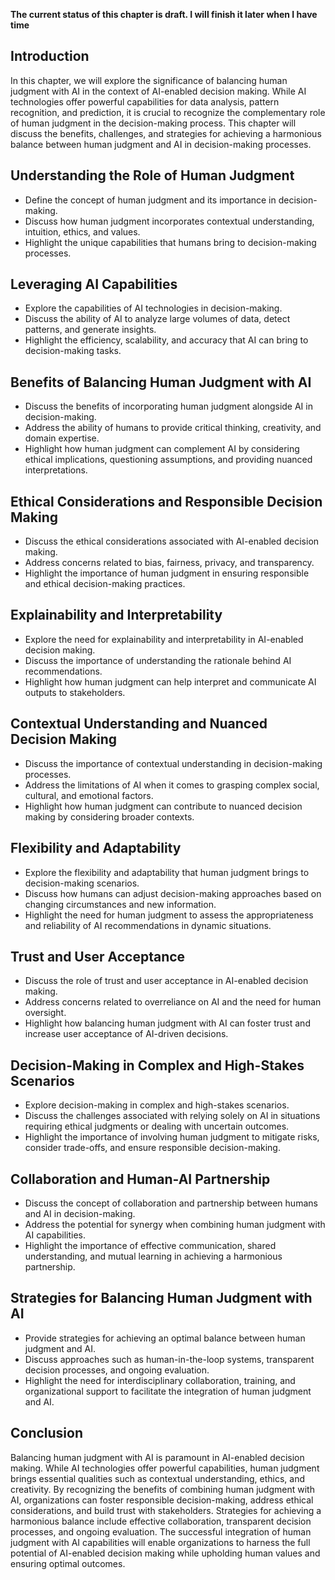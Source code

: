 **The current status of this chapter is draft. I will finish it later when I have time**

Introduction
------------

In this chapter, we will explore the significance of balancing human judgment with AI in the context of AI-enabled decision making. While AI technologies offer powerful capabilities for data analysis, pattern recognition, and prediction, it is crucial to recognize the complementary role of human judgment in the decision-making process. This chapter will discuss the benefits, challenges, and strategies for achieving a harmonious balance between human judgment and AI in decision-making processes.

Understanding the Role of Human Judgment
----------------------------------------

* Define the concept of human judgment and its importance in decision-making.
* Discuss how human judgment incorporates contextual understanding, intuition, ethics, and values.
* Highlight the unique capabilities that humans bring to decision-making processes.

Leveraging AI Capabilities
--------------------------

* Explore the capabilities of AI technologies in decision-making.
* Discuss the ability of AI to analyze large volumes of data, detect patterns, and generate insights.
* Highlight the efficiency, scalability, and accuracy that AI can bring to decision-making tasks.

Benefits of Balancing Human Judgment with AI
--------------------------------------------

* Discuss the benefits of incorporating human judgment alongside AI in decision-making.
* Address the ability of humans to provide critical thinking, creativity, and domain expertise.
* Highlight how human judgment can complement AI by considering ethical implications, questioning assumptions, and providing nuanced interpretations.

Ethical Considerations and Responsible Decision Making
------------------------------------------------------

* Discuss the ethical considerations associated with AI-enabled decision making.
* Address concerns related to bias, fairness, privacy, and transparency.
* Highlight the importance of human judgment in ensuring responsible and ethical decision-making practices.

Explainability and Interpretability
-----------------------------------

* Explore the need for explainability and interpretability in AI-enabled decision making.
* Discuss the importance of understanding the rationale behind AI recommendations.
* Highlight how human judgment can help interpret and communicate AI outputs to stakeholders.

Contextual Understanding and Nuanced Decision Making
----------------------------------------------------

* Discuss the importance of contextual understanding in decision-making processes.
* Address the limitations of AI when it comes to grasping complex social, cultural, and emotional factors.
* Highlight how human judgment can contribute to nuanced decision making by considering broader contexts.

Flexibility and Adaptability
----------------------------

* Explore the flexibility and adaptability that human judgment brings to decision-making scenarios.
* Discuss how humans can adjust decision-making approaches based on changing circumstances and new information.
* Highlight the need for human judgment to assess the appropriateness and reliability of AI recommendations in dynamic situations.

Trust and User Acceptance
-------------------------

* Discuss the role of trust and user acceptance in AI-enabled decision making.
* Address concerns related to overreliance on AI and the need for human oversight.
* Highlight how balancing human judgment with AI can foster trust and increase user acceptance of AI-driven decisions.

Decision-Making in Complex and High-Stakes Scenarios
----------------------------------------------------

* Explore decision-making in complex and high-stakes scenarios.
* Discuss the challenges associated with relying solely on AI in situations requiring ethical judgments or dealing with uncertain outcomes.
* Highlight the importance of involving human judgment to mitigate risks, consider trade-offs, and ensure responsible decision-making.

Collaboration and Human-AI Partnership
--------------------------------------

* Discuss the concept of collaboration and partnership between humans and AI in decision-making.
* Address the potential for synergy when combining human judgment with AI capabilities.
* Highlight the importance of effective communication, shared understanding, and mutual learning in achieving a harmonious partnership.

Strategies for Balancing Human Judgment with AI
-----------------------------------------------

* Provide strategies for achieving an optimal balance between human judgment and AI.
* Discuss approaches such as human-in-the-loop systems, transparent decision processes, and ongoing evaluation.
* Highlight the need for interdisciplinary collaboration, training, and organizational support to facilitate the integration of human judgment and AI.

Conclusion
----------

Balancing human judgment with AI is paramount in AI-enabled decision making. While AI technologies offer powerful capabilities, human judgment brings essential qualities such as contextual understanding, ethics, and creativity. By recognizing the benefits of combining human judgment with AI, organizations can foster responsible decision-making, address ethical considerations, and build trust with stakeholders. Strategies for achieving a harmonious balance include effective collaboration, transparent decision processes, and ongoing evaluation. The successful integration of human judgment with AI capabilities will enable organizations to harness the full potential of AI-enabled decision making while upholding human values and ensuring optimal outcomes.
